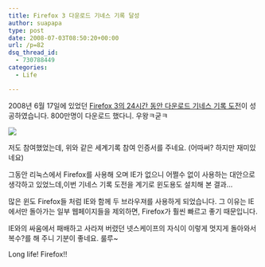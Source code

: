 ```yaml
---
title: Firefox 3 다운로드 기네스 기록 달성
author: suapapa
type: post
date: 2008-07-03T08:50:20+00:00
url: /p=82
dsq_thread_id:
  - 730788449
categories:
  - Life

---
```

2008년 6월 17일에 있었던 [Firefox 3의 24시간 동안 다운로드 기네스 기록 도전][1]이 성공하였습니다. 800만명이 다운로드 했다니. 우왕ㅋ굳ㅋ

![](https://asset.homin.dev/blog/2008/07/firefox_worldrecord_certification.webp)

저도 참여했었는데, 위와 같은 세계기록 참여 인증서를 주네요. (어따써? 하지만 재미있네요)



그동안 리눅스에서 Firefox를 사용해 오며 IE가 없으니 어쩔수 없이 사용하는 대안으로 생각하고 있었느데,이번 기네스 기록 도전을 계기로 윈도용도 설치해 본 결과&#8230;

많은 윈도 Firefox들 처럼 IE와 함께 두 브라우져를 사용하게 되었습니다. 그 이유는 IE에서만 돌아가는 일부 웹페이지들을 제외하면, Firefox가 훨씬 빠르고 좋기 때문입니다.

IE와의 싸움에서 패배하고 사라져 버렸던 넷스케이프의 자식이 이렇게 멋지게 돌아와서 복수?를 해 주니 기분이 좋네요. 룰루~

Long life! Firefox!!

 [1]: http://www.spreadfirefox.com/en-US/worldrecord/